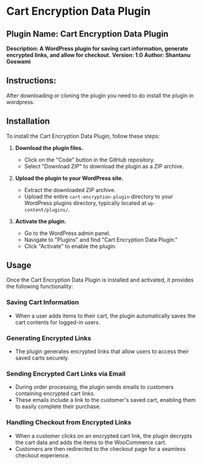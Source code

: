 # Cart Encryption Data Plugin
## Plugin Name: Cart Encryption Data Plugin
**Description: A WordPress plugin for saving cart information, generate encrypted links, and allow for checkout.**
**Version: 1.0**
**Author: Shantanu Goswami**

## Instructions:

After downloading or cloning the plugin you need to do install the plugin in wordpress.

## Installation

To install the Cart Encryption Data Plugin, follow these steps:

1. **Download the plugin files.**
   - Click on the "Code" button in the GitHub repository.
   - Select "Download ZIP" to download the plugin as a ZIP archive.

2. **Upload the plugin to your WordPress site.**
   - Extract the downloaded ZIP archive.
   - Upload the entire `cart-encryption-plugin` directory to your WordPress plugins directory, typically located at `wp-content/plugins/`.

3. **Activate the plugin.**
   - Go to the WordPress admin panel.
   - Navigate to "Plugins" and find "Cart Encryption Data Plugin."
   - Click "Activate" to enable the plugin.

## Usage

Once the Cart Encryption Data Plugin is installed and activated, it provides the following functionality:

### Saving Cart Information

- When a user adds items to their cart, the plugin automatically saves the cart contents for logged-in users.

### Generating Encrypted Links

- The plugin generates encrypted links that allow users to access their saved carts securely.

### Sending Encrypted Cart Links via Email

- During order processing, the plugin sends emails to customers containing encrypted cart links.
- These emails include a link to the customer's saved cart, enabling them to easily complete their purchase.

### Handling Checkout from Encrypted Links

- When a customer clicks on an encrypted cart link, the plugin decrypts the cart data and adds the items to the WooCommerce cart.
- Customers are then redirected to the checkout page for a seamless checkout experience.


